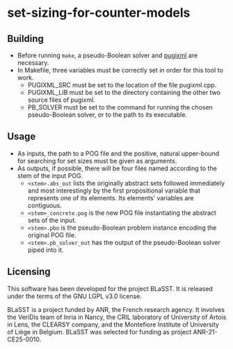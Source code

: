 # set-sizing-for-counter-models
## Building
- Before running ``make``, a pseudo-Boolean solver and [pugixml](https://github.com/zeux/pugixml/tree/master/src) are necessary.
- In Makefile, three variables must be correctly set in order for this tool to work.
  - PUGIXML_SRC must be set to the location of the file pugixml.cpp.
  - PUGIXML_LIB must be set to the directory containing the other two source files of pugixml.
  - PB_SOLVER must be set to the command for running the chosen pseudo-Boolean solver, or to the path to its executable.

## Usage
- As inputs, the path to a POG file and the positive, natural upper-bound for searching for set sizes must be given as arguments.
- As outputs, if possible, there will be four files named according to the stem of the input POG.
  - `<stem>.abs_out` lists the originally abstract sets followed immediately and most interestingly by the first propositional variable that represents one of its elements. Its elements' variables are contiguous.
  - `<stem>_concrete.pog` is the new POG file instantiating the abstract sets of the input.
  - `<stem>.pbo` is the pseudo-Boolean problem instance encoding the original POG file.
  - `<stem>.pb_solver_out` has the output of the pseudo-Boolean solver piped into it.

## Licensing

This software has been developed for the project BLaSST. It is released under the terms of the GNU LGPL v3.0 license.

BLaSST is a project funded by ANR, the French research agency. It involves the VeriDis team of Inria in Nancy, the CRIL laboratory of University of Artois in Lens, the CLEARSY company, and the Montefiore Institute of University of Liège in Belgium. BLaSST was selected for funding as project ANR-21-CE25-0010.